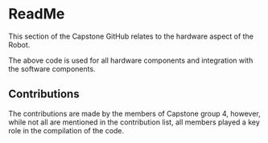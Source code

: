 # ReadMe

This section of the Capstone GitHub relates to the hardware aspect of the Robot. 

The above code is used for all hardware components and integration with the software components. 

## Contributions

The contributions are made by the members of Capstone group 4, however, while not all are mentioned in the contribution list, all members played a key role in the compilation of the code.

